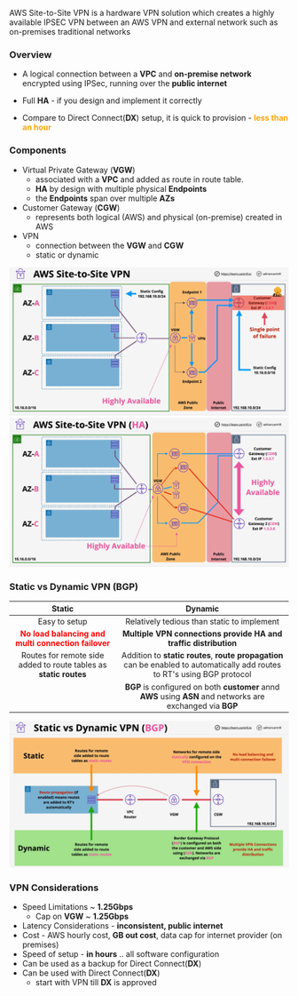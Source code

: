 AWS Site-to-Site VPN is a hardware VPN solution which creates a highly available IPSEC VPN between an AWS VPN and external network such as on-premises traditional networks

### Overview
- A logical connection between a **VPC** and **on-premise network** encrypted using IPSec, running  over the **public internet**

- Full **HA** - if you design and implement it correctly
- Compare to Direct Connect(**DX**) setup, it is quick to provision - <span style="color:orange;font-weight:bold">less than an hour</span>

### Components

- Virtual Private Gateway (**VGW**) 
    - associated with a **VPC** and added as route in route table.
    - **HA** by design with multiple physical **Endpoints**
    - the **Endpoints** span over multiple **AZs**
- Customer Gateway (**CGW**)  
    - represents both logical (AWS) and physical (on-premise) created in AWS
- VPN 
    - connection between the **VGW** and **CGW**
    - static or dynamic

![vpn-single-failure](vpn-single-failure.png)
![vpn-ha](vpn-ha.png)

### Static vs Dynamic VPN (BGP)

| Static | Dynamic|
|:---:|:---:|
| Easy to setup | Relatively tedious than static to implement|
| <span style="color:red;font-weight:bold">No load balancing and multi connection failover</span>|**Multiple VPN connections provide HA and traffic distribution**|
|Routes for remote side added to route tables as **static routes**  | Addition to **static routes**, **route propagation** can be enabled to automatically add routes to RT's using BGP protocol |
||**BGP** is configured on both **customer** annd **AWS** using **ASN** and networks are exchanged via **BGP**|

![static-dynamic-vpn](static-dynamic-vpn.png)

### VPN Considerations
- Speed Limitations ~ **1.25Gbps**
    - Cap on **VGW** ~ **1.25Gbps**
- Latency Considerations - **inconsistent, public internet**
-  Cost - AWS hourly cost, **GB out cost**, data cap for internet provider (on premises)
- Speed of setup - **in hours** .. all software configuration
- Can be used as a backup for Direct Connect(**DX**)
- Can be used with Direct Connect(**DX**)
    - start with VPN till **DX** is approved


